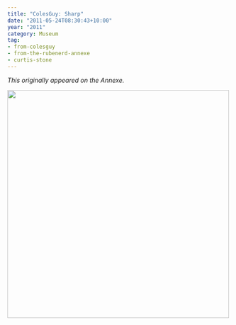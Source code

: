 ```yaml
---
title: "ColesGuy: Sharp" 
date: "2011-05-24T08:30:43+10:00"
year: "2011"
category: Museum 
tag: 
- from-colesguy
- from-the-rubenerd-annexe
- curtis-stone
---
```

<p style="font-style:italic">This originally appeared on the Annexe.</p>

<p><img src="https://rubenerd.com/files/uploads/tumblr_llp3vkB24y1qe98oco1_500.jpg" alt="" style="width:500px; height:515px;" /></p>
 
